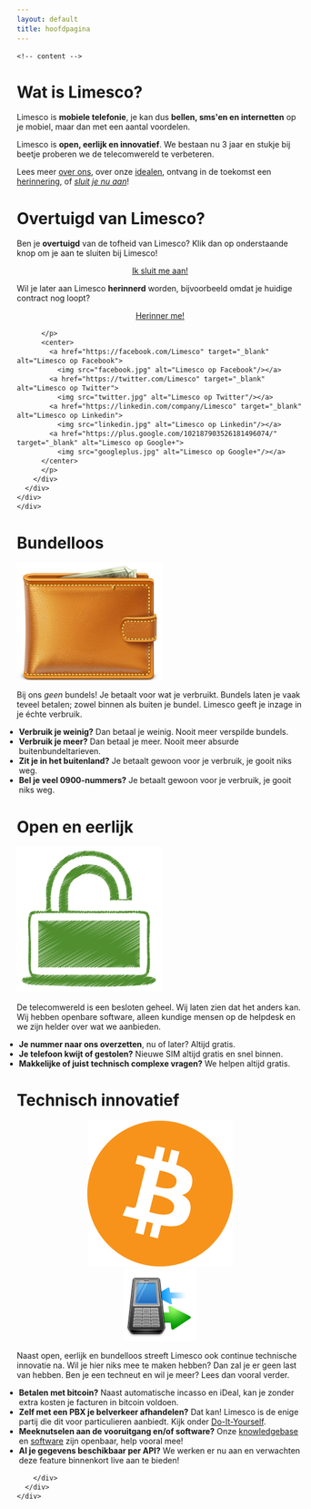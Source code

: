 ```yaml
---
layout: default
title: hoofdpagina
---
```

    <!-- content -->
<div class="container">
<div class="container-fluid">
  <!-- row1 -->
  <div class="row">
    <div class="col-xs-12 col-sm-8 col-md-8">
      <div class="panel panel-primary">
        <div class="panel-heading">
          <h1>Wat is Limesco?</h1>
        </div>
        <div class="panel-body">
          <p>Limesco is <strong>mobiele telefonie</strong>, je kan dus <strong>bellen, sms'en en internetten</strong> op je mobiel, maar dan met een aantal voordelen.</p>
		  <p>Limesco is <strong>open, eerlijk en innovatief</strong>. We bestaan nu 3 jaar en stukje bij beetje proberen we de telecomwereld te verbeteren.</p>
		  <p>Lees meer <a href="over/wie-zijn-wij.html">over ons</a>, over onze <a href="over/idealen.html">idealen</a>, ontvang in de toekomst een <a href="https://inschrijven.limesco.nl/herinnering.php">herinnering</a>, of <a href="https://inschrijven.limesco.nl/"><em>sluit je nu aan</em></a>!</p>
      </div>
    </div>
    </div>
    <div class="col-sm-4 col-md-4 pull-right">
      <div class="panel panel-success fill">
        <div class="panel-heading">
          <h1>Overtuigd van Limesco?</h1>
        </div>
        <div class="panel-body">
          <p>
          Ben je <strong>overtuigd</strong> van de tofheid van Limesco? Klik dan op onderstaande
          knop om je aan te sluiten bij Limesco!
          </p>
          <center>
            <p><a class="btn btn-success btn-lg" role="button" href="https://inschrijven.limesco.nl/"
                target="_blank">Ik sluit me aan!</a></p>
          </center>
          <p>
          Wil je later aan Limesco <strong>herinnerd</strong> worden, bijvoorbeeld omdat je
          huidige contract nog loopt?</p>
		  <center>
          <p><a class="btn btn-success btn-lg" role="button" href="https://inschrijven.limesco.nl/herinnering.php"
                target="_blank">Herinner me!</a></p>
          </center>
		  
          </p>
          <center>
            <a href="https://facebook.com/Limesco" target="_blank" alt="Limesco op Facebook">
              <img src="facebook.jpg" alt="Limesco op Facebook"/></a>
            <a href="https://twitter.com/Limesco" target="_blank" alt="Limesco op Twitter">
              <img src="twitter.jpg" alt="Limesco op Twitter"/></a>
            <a href="https://linkedin.com/company/Limesco" target="_blank" alt="Limesco op Linkedin">
              <img src="linkedin.jpg" alt="Limesco op Linkedin"/></a>
            <a href="https://plus.google.com/102187903526181496074/" target="_blank" alt="Limesco op Google+">
              <img src="googleplus.jpg" alt="Limesco op Google+"/></a>
          </center>
          </p>
        </div>
      </div>
    </div>
    </div>
  
  <!-- row2 -->
  <div class="row pull-up">
    <div class="col-xs-12 col-sm-8 col-md-8">
      <div class="panel panel-primary">
        <div class="panel-heading">
          <h1>Bundelloos</h1>
        </div>
        <div class="panel-body">
		<div class="col-xs-3 col-sm-3 col-md-2">
          <div class="panel-img-left">
            <img src="img/wallet.png" />
            <!-- icon by http://www.rockettheme.com CC-BY-ND -->
          </div>
		  </div>
          <div class="col-xs-9 col-sm-9 col-md-10">
		  <p>
          Bij ons <em>geen</em> bundels! Je betaalt voor wat je verbruikt.
          Bundels laten je vaak teveel betalen; zowel binnen als buiten je
          bundel. Limesco geeft je inzage in je &eacute;chte verbruik.
          </p>
		  <ul style="margin-left:-20px">
		  <li><strong>Verbruik je weinig?</strong> Dan betaal je weinig. Nooit meer verspilde bundels.</li>
		  <li><strong>Verbruik je meer?</strong> Dan betaal je meer. Nooit meer absurde buitenbundeltarieven.</li>
		  <li><strong>Zit je in het buitenland?</strong> Je betaalt gewoon voor je verbruik, je gooit niks weg.</li>
		  <li><strong>Bel je veel 0900-nummers?</strong> Je betaalt gewoon voor je verbruik, je gooit niks weg.</li>
		  </ul>
		  </div>
        </div>
      </div>
    </div>
    <div class="col-xs-12 col-sm-8 col-md-8">
      <div class="panel panel-primary">
        <div class="panel-heading">
          <h1>Open en eerlijk</h1>
        </div>
        <div class="panel-body">
		<div class="col-xs-3 col-sm-3 col-md-2">
          <div class="panel-img-left">
            <img src="img/open.png" />
			<!-- icon by http://www.doublejdesign.co.uk/ CC-BY -->
          </div>
		  </div>
		  <div class="col-xs-9 col-sm-9 col-md-10">
          <p>
          De telecomwereld is een besloten geheel. Wij laten zien dat het
          anders kan. Wij hebben openbare software, alleen kundige mensen
          op de helpdesk en we zijn helder over wat we aanbieden.
          </p>
		  <ul style="margin-left:-20px">
		  <li><strong>Je nummer naar ons overzetten</strong>, nu of later? Altijd gratis.</li>
		  <li><strong>Je telefoon kwijt of gestolen?</strong> Nieuwe SIM altijd gratis en snel binnen.</li>
		  <li><strong>Makkelijke of juist technisch complexe vragen?</strong> We helpen altijd gratis.</li>
		  </ul>
		  </div>
        </div>
      </div>
    </div>
  </div>
  <!-- /row2 -->

  <!-- row3 -->
  <div class="row">
    <div class="col-xs-12 col-sm-8 col-md-8">
      <div class="panel panel-primary">
		<div class="panel-heading">
          <h1>Technisch innovatief</h1>
        </div>
        <div class="panel-body">
		  <div class="col-xs-3 col-sm-3 col-md-2">
          <div class="panel-img-left">
            <center><img src="img/bitcoin.png" /></center>
          </div>
		  <div class="panel-img-left">
            <center><img src="img/pbx.png" /></center>
            <!-- icon by Youdu, CC-BY -->
          </div>
		  </div>
		  <div class="col-xs-9 col-sm-9 col-md-10">
          <p>
		  Naast open, eerlijk en bundelloos streeft Limesco ook continue technische innovatie na. Wil je hier niks mee te maken hebben? Dan zal je er geen last van hebben. Ben je een techneut en wil je meer? Lees dan vooral verder.</p>
		  <ul style="margin-left:-20px">
		  <li><strong>Betalen met bitcoin?</strong> Naast automatische incasso en iDeal, kan je zonder extra kosten je facturen in bitcoin voldoen.</li>
		  <li><strong>Zelf met een PBX je belverkeer afhandelen?</strong> Dat kan! Limesco is de enige partij die dit voor particulieren aanbiedt. Kijk onder <a
          href="/dienst/do-it-yourself.html">Do-It-Yourself</a>.</li>
		  <li><strong>Meeknutselen aan de vooruitgang en/of software?</strong> Onze <a
          href="https://secure.limesco.nl/wiki/" target="_blank">knowledgebase</a> en <a href="https://github.com/Limesco" target="_blank">software</a> zijn openbaar, help vooral mee!</li>
		  <li><strong>Al je gegevens beschikbaar per API?</strong> We werken er nu aan en verwachten deze feature binnenkort live aan te bieden!</li>
		  </ul>
		  </div>
		  
          
        </div>
      </div>
    </div>
  </div>
</div>
</div>
<!-- /content -->
